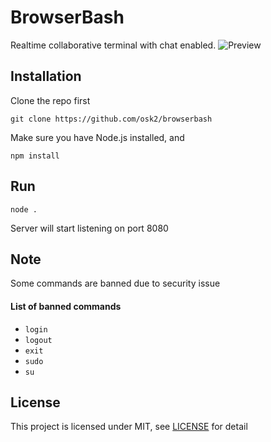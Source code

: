 # BrowserBash

Realtime collaborative terminal with chat enabled.
![Preview](browserbash/img/preview.png)

## Installation

Clone the repo first
```
git clone https://github.com/osk2/browserbash
```

Make sure you have Node.js installed, and

```
npm install
```

## Run

```
node .
```

Server will start listening on port 8080

## Note

Some commands are banned due to security issue

#### List of banned commands

- `login`
- `logout`
- `exit`
- `sudo`
- `su`


## License

This project is licensed under MIT, see [LICENSE](LICENSE) for detail

